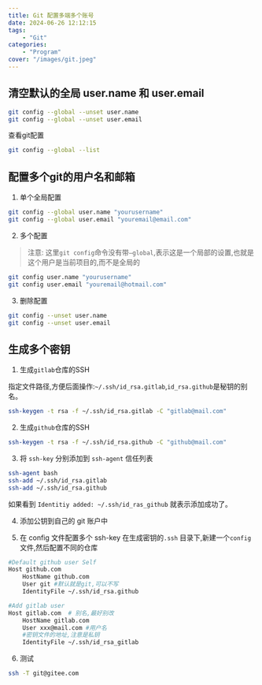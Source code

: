 ```yaml
---
title: Git 配置多端多个账号
date: 2024-06-26 12:12:15
tags: 
    - "Git"
categories:
    - "Program"
cover: "/images/git.jpeg"
---
```


## 清空默认的全局 user.name 和 user.email

```sh
git config --global --unset user.name
git config --global --unset user.email
```

查看git配置

```sh
git config --global --list
```

## 配置多个git的用户名和邮箱

1. 单个全局配置

```sh
git config --global user.name "yourusername"
git config --global user.email "youremail@email.com"
```
2. 多个配置

> 注意: 这里`git config`命令没有带`—global`,表示这是一个局部的设置,也就是这个用户是当前项目的,而不是全局的

```sh
git config user.name "yourusername"
git config user.email "youremail@hotmail.com"
```

3. 删除配置

```sh
git config --unset user.name
git config --unset user.email
```

## 生成多个密钥


1. 生成`gitlab`仓库的SSH

指定文件路径,方便后面操作:`~/.ssh/id_rsa.gitlab`,`id_rsa.github`是秘钥的别名。

```sh
ssh-keygen -t rsa -f ~/.ssh/id_rsa.gitlab -C "gitlab@mail.com"
```

2. 生成`github`仓库的SSH

```sh
ssh-keygen -t rsa -f ~/.ssh/id_rsa.github -C "github@mail.com"
```
3. 将 `ssh-key` 分别添加到 `ssh-agent` 信任列表

```sh
ssh-agent bash
ssh-add ~/.ssh/id_rsa.gitlab
ssh-add ~/.ssh/id_rsa.github
```
如果看到 `Identitiy added: ~/.ssh/id_ras_github` 就表示添加成功了。

4. 添加公钥到自己的 git 账户中

5. 在 config 文件配置多个 ssh-key
在生成密钥的`.ssh` 目录下,新建一个`config`文件,然后配置不同的仓库

```sh
#Default github user Self
Host github.com
    HostName github.com
    User git #默认就是git,可以不写
    IdentityFile ~/.ssh/id_rsa.github

#Add gitlab user 
Host gitlab.com  # 别名,最好别改
    HostName gitlab.com
    User xxx@mail.com #用户名
	#密钥文件的地址,注意是私钥
	IdentityFile ~/.ssh/id_rsa_gitlab
```

6. 测试
```sh
ssh -T git@gitee.com
```